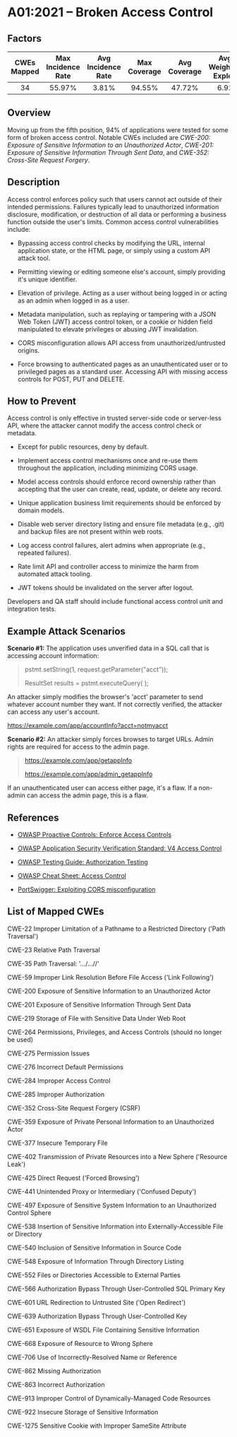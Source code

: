 # A01:2021 – Broken Access Control

## Factors

| CWEs Mapped | Max Incidence Rate | Avg Incidence Rate | Max Coverage | Avg Coverage | Avg Weighted Exploit | Avg Weighted Impact | Total Occurrences | Total CVEs |
|:-------------:|:--------------------:|:--------------------:|:--------------:|:--------------:|:----------------------:|:---------------------:|:-------------------:|:------------:|
| 34          | 55.97%             | 3.81%              | 94.55%       | 47.72%       | 6.92                 | 5.93                | 318,487           | 19,013     |

## Overview

Moving up from the fifth position, 94% of applications were tested for
some form of broken access control. Notable CWEs included are *CWE-200:
Exposure of Sensitive Information to an Unauthorized Actor*, *CWE-201:
Exposure of Sensitive Information Through Sent Data*, and *CWE-352:
Cross-Site Request Forgery*.

## Description 

Access control enforces policy such that users cannot act outside of
their intended permissions. Failures typically lead to unauthorized
information disclosure, modification, or destruction of all data or
performing a business function outside the user's limits. Common access
control vulnerabilities include:

-   Bypassing access control checks by modifying the URL, internal
    application state, or the HTML page, or simply using a custom API
    attack tool.

-   Permitting viewing or editing someone else's account, simply providing
    it's unique identifier.

-   Elevation of privilege. Acting as a user without being logged in or
    acting as an admin when logged in as a user.

-   Metadata manipulation, such as replaying or tampering with a JSON
    Web Token (JWT) access control token, or a cookie or hidden field
    manipulated to elevate privileges or abusing JWT invalidation.

-   CORS misconfiguration allows API access from unauthorized/untrusted
    origins.

-   Force browsing to authenticated pages as an unauthenticated user or
    to privileged pages as a standard user. Accessing API with missing
    access controls for POST, PUT and DELETE.

## How to Prevent

Access control is only effective in trusted server-side code or
server-less API, where the attacker cannot modify the access control
check or metadata.

-   Except for public resources, deny by default.

-   Implement access control mechanisms once and re-use them throughout
    the application, including minimizing CORS usage.

-   Model access controls should enforce record ownership rather than
    accepting that the user can create, read, update, or delete any
    record.

-   Unique application business limit requirements should be enforced by
    domain models.

-   Disable web server directory listing and ensure file metadata (e.g.,
    .git) and backup files are not present within web roots.

-   Log access control failures, alert admins when appropriate (e.g.,
    repeated failures).

-   Rate limit API and controller access to minimize the harm from
    automated attack tooling.

-   JWT tokens should be invalidated on the server after logout.

Developers and QA staff should include functional access control unit
and integration tests.

## Example Attack Scenarios

**Scenario #1:** The application uses unverified data in a SQL call that
is accessing account information:

> pstmt.setString(1, request.getParameter("acct"));
>
> ResultSet results = pstmt.executeQuery( );

An attacker simply modifies the browser's 'acct' parameter to send
whatever account number they want. If not correctly verified, the
attacker can access any user's account.

https://example.com/app/accountInfo?acct=notmyacct

**Scenario #2:** An attacker simply forces browses to target URLs. Admin
rights are required for access to the admin page.

> https://example.com/app/getappInfo
>
> https://example.com/app/admin_getappInfo

If an unauthenticated user can access either page, it's a flaw. If a
non-admin can access the admin page, this is a flaw.

## References

-   [OWASP Proactive Controls: Enforce Access
    Controls](https://owasp.org/www-project-proactive-controls/v3/en/c7-enforce-access-controls)

-   [OWASP Application Security Verification Standard: V4 Access
    Control](https://owasp.org/www-project-application-security-verification-standard)

-   [OWASP Testing Guide: Authorization
    Testing](https://owasp.org/www-project-web-security-testing-guide/latest/4-Web_Application_Security_Testing/05-Authorization_Testing/README)

-   [OWASP Cheat Sheet: Access Control]()

-   [PortSwigger: Exploiting CORS
    misconfiguration](https://portswigger.net/blog/exploiting-cors-misconfigurations-for-bitcoins-and-bounties)

## List of Mapped CWEs

CWE-22 Improper Limitation of a Pathname to a Restricted Directory
('Path Traversal')

CWE-23 Relative Path Traversal

CWE-35 Path Traversal: '.../...//'

CWE-59 Improper Link Resolution Before File Access ('Link Following')

CWE-200 Exposure of Sensitive Information to an Unauthorized Actor

CWE-201 Exposure of Sensitive Information Through Sent Data

CWE-219 Storage of File with Sensitive Data Under Web Root

CWE-264 Permissions, Privileges, and Access Controls (should no longer
be used)

CWE-275 Permission Issues

CWE-276 Incorrect Default Permissions

CWE-284 Improper Access Control

CWE-285 Improper Authorization

CWE-352 Cross-Site Request Forgery (CSRF)

CWE-359 Exposure of Private Personal Information to an Unauthorized
Actor

CWE-377 Insecure Temporary File

CWE-402 Transmission of Private Resources into a New Sphere ('Resource
Leak')

CWE-425 Direct Request ('Forced Browsing')

CWE-441 Unintended Proxy or Intermediary ('Confused Deputy')

CWE-497 Exposure of Sensitive System Information to an Unauthorized
Control Sphere

CWE-538 Insertion of Sensitive Information into Externally-Accessible
File or Directory

CWE-540 Inclusion of Sensitive Information in Source Code

CWE-548 Exposure of Information Through Directory Listing

CWE-552 Files or Directories Accessible to External Parties

CWE-566 Authorization Bypass Through User-Controlled SQL Primary Key

CWE-601 URL Redirection to Untrusted Site ('Open Redirect')

CWE-639 Authorization Bypass Through User-Controlled Key

CWE-651 Exposure of WSDL File Containing Sensitive Information

CWE-668 Exposure of Resource to Wrong Sphere

CWE-706 Use of Incorrectly-Resolved Name or Reference

CWE-862 Missing Authorization

CWE-863 Incorrect Authorization

CWE-913 Improper Control of Dynamically-Managed Code Resources

CWE-922 Insecure Storage of Sensitive Information

CWE-1275 Sensitive Cookie with Improper SameSite Attribute
